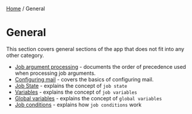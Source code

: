 [Home](/README.md) / General

# General
This section covers general sections of the app that does not fit into any other category.

- [Job argument processing](/docs/general/ArgProcessing.md) - documents the order of precedence used when processing job arguments.
- [Configuring mail](/docs/general/ConfiguringMail.md) - covers the basics of configuring mail.
- [Job State](/docs/general/JobState.md) - explains the concept of `job state`
- [Variables](/docs/general/Variables.md) - explains the concept of `job variables`
- [Global variables](/docs/general/GlobalVariables.md) - explains the concept of `global variables`
- [Job conditions](/docs/general/JobConditions.md) - explains how `job conditions` work
